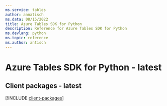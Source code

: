 ```yaml
---
ms.service: tables
author: annatisch
ms.data: 08/15/2022
title: Azure Tables SDK for Python
description: Reference for Azure Tables SDK for Python
ms.devlang: python
ms.topic: reference
ms.author: antisch
---
```

# Azure Tables SDK for Python - latest

## Client packages - latest
[!INCLUDE [client-packages](tables-client-index.md)]